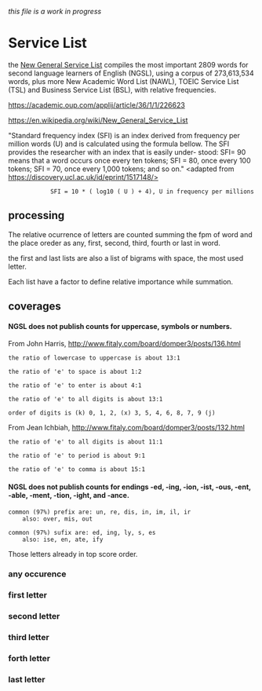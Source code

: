 _this file is a work in progress_ 

# Service List

the [New General Service List](http://www.newgeneralservicelist.org/) compiles the most important 2809 words for second language learners of English (NGSL), using a corpus of 273,613,534 words, plus more New Academic Word List (NAWL), TOEIC Service List (TSL) and Business Service List (BSL), with relative frequencies.

<https://academic.oup.com/applij/article/36/1/1/226623>

<https://en.wikipedia.org/wiki/New_General_Service_List>

"Standard frequency index (SFI) is an index derived from frequency per million words (U) and is calculated using the formula bellow. The SFI provides the researcher with an index that is easily under- stood: SFI= 90 means that a word occurs once every ten tokens; SFI = 80, once every 100 tokens; SFI = 70, once every 1,000 tokens; and so on." <adapted from https://discovery.ucl.ac.uk/id/eprint/1517148/>
                
                SFI = 10 * ( log10 ( U ) + 4), U in frequency per millions 
    

## processing

The relative ocurrence of letters are counted summing the fpm of word and the place oreder as any, first, second, third, fourth or last in word.

the first and last lists are also a list of bigrams with space, the most used letter.

Each list have a factor to define relative importance while summation.

## coverages

#### NGSL does not publish counts for uppercase, symbols or numbers.

From John Harris, <http://www.fitaly.com/board/domper3/posts/136.html>

    the ratio of lowercase to uppercase is about 13:1

    the ratio of 'e' to space is about 1:2

    the ratio of 'e' to enter is about 4:1

    the ratio of 'e' to all digits is about 13:1

    order of digits is (k) 0, 1, 2, (x) 3, 5, 4, 6, 8, 7, 9 (j)

From Jean Ichbiah, <http://www.fitaly.com/board/domper3/posts/132.html>

    the ratio of 'e' to all digits is about 11:1

    the ratio of 'e' to period is about 9:1

    the ratio of 'e' to comma is about 15:1

#### NGSL does not publish counts for endings -ed, -ing, -ion, -ist, -ous, -ent, -able, -ment, -tion, -ight, and -ance.

    common (97%) prefix are: un, re, dis, in, im, il, ir
        also: over, mis, out

    common (97%) sufix are: ed, ing, ly, s, es
        also: ise, en, ate, ify

Those letters already in top score order.

### any occurence

### first letter

### second letter

### third letter

 ### forth letter

 ### last letter

 
